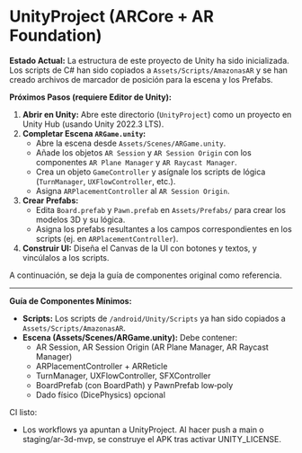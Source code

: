 # UnityProject (ARCore + AR Foundation)

**Estado Actual:** La estructura de este proyecto de Unity ha sido inicializada. Los scripts de C# han sido copiados a `Assets/Scripts/AmazonasAR` y se han creado archivos de marcador de posición para la escena y los Prefabs.

**Próximos Pasos (requiere Editor de Unity):**
1.  **Abrir en Unity:** Abre este directorio (`UnityProject`) como un proyecto en Unity Hub (usando Unity 2022.3 LTS).
2.  **Completar Escena `ARGame.unity`:**
    - Abre la escena desde `Assets/Scenes/ARGame.unity`.
    - Añade los objetos `AR Session` y `AR Session Origin` con los componentes `AR Plane Manager` y `AR Raycast Manager`.
    - Crea un objeto `GameController` y asígnale los scripts de lógica (`TurnManager`, `UXFlowController`, etc.).
    - Asigna `ARPlacementController` al `AR Session Origin`.
3.  **Crear Prefabs:**
    - Edita `Board.prefab` y `Pawn.prefab` en `Assets/Prefabs/` para crear los modelos 3D y su lógica.
    - Asigna los prefabs resultantes a los campos correspondientes en los scripts (ej. en `ARPlacementController`).
4.  **Construir UI:** Diseña el Canvas de la UI con botones y textos, y vincúlalos a los scripts.

A continuación, se deja la guía de componentes original como referencia.

---

**Guía de Componentes Mínimos:**
- **Scripts:** Los scripts de `/android/Unity/Scripts` ya han sido copiados a `Assets/Scripts/AmazonasAR`.
- **Escena (Assets/Scenes/ARGame.unity):** Debe contener:
  - AR Session, AR Session Origin (AR Plane Manager, AR Raycast Manager)
  - ARPlacementController + ARReticle
  - TurnManager, UXFlowController, SFXController
  - BoardPrefab (con BoardPath) y PawnPrefab low‑poly
  - Dado físico (DicePhysics) opcional

CI listo:
- Los workflows ya apuntan a UnityProject. Al hacer push a main o staging/ar-3d-mvp, se construye el APK tras activar UNITY_LICENSE.